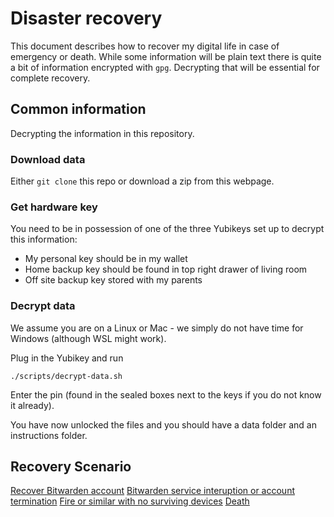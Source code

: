 # Disaster recovery

This document describes how to recover my digital life in case of emergency or death. While some information will be plain text there is quite a bit of information encrypted with `gpg`. Decrypting that will be essential for complete recovery. 

## Common information

Decrypting the information in this repository. 

### Download data

Either `git clone` this repo or download a zip from this webpage. 

### Get hardware key

You need to be in possession of one of the three Yubikeys set up to decrypt this information: 

  - My personal key should be in my wallet
  - Home backup key should be found in top right drawer of living room 
  - Off site backup key stored with my parents

### Decrypt data

We assume you are on a Linux or Mac - we simply do not have time for Windows (although WSL might work). 

Plug in the Yubikey and run 
```
./scripts/decrypt-data.sh
```

Enter the pin (found in the sealed boxes next to the keys if you do not know it already). 

You have now unlocked the files and you should have a data folder and an instructions folder. 

## Recovery Scenario

[Recover Bitwarden account](instructions/bitwarden.md)
[Bitwarden service interuption or account termination](instructions/bitwarden-down.md)
[Fire or similar with no surviving devices](instructions/off-site-recovery.md)
[Death](instructions/death.md)
